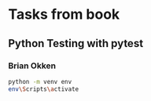 # Tasks from book
## Python Testing with pytest
### Brian Okken

```bash
python -m venv env
env\Scripts\activate
```